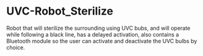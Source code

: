 # UVC-Robot_Sterilize
Robot that will sterilize the surrounding using UVC bubs, and will operate while following a black line, has a delayed activation, also contains a Bluetooth module so the user can activate and deactivate the UVC bulbs by choice.

